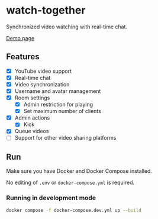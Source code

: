 # watch-together

Synchronized video watching with real-time chat.

[Demo page](https://wt.albert.lol)


## Features
- [x] YouTube video support
- [x] Real-time chat
- [x] Video synchronization
- [x] Username and avatar management
- [x] Room settings
    - [x] Admin restriction for playing
    - [x] Set maximum number of clients
- [x] Admin actions
    - [x] Kick
- [x] Queue videos
- [ ] Support for other video sharing platforms

## Run

Make sure you have Docker and Docker Compose installed.

No editing of `.env` or `docker-compose.yml` is required.

### Running in development mode

```bash
docker compose -f docker-compose.dev.yml up --build
```
